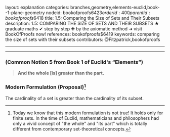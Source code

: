 layout: explanation
categories: branches,geometry,elements-euclid,book--1-plane-geometry
nodeid: bookofproofs$6423
orderid: 400
parentid: bookofproofs$6418
title: 1.5: Comparing the Size of Sets and Their Subsets
description: 1.5: COMPARING THE SIZE OF SETS AND THEIR SUBSETS ★ graduate maths ✔ step by step ✚ by the axiomatic method ➜ visit BookOfProofs now!
references: bookofproofs$6419
keywords: comparing the size of sets with their subsets
contributors: @Fitzpatrick,bookofproofs

---


---

### (Common Notion 5 from Book 1 of Euclid's “Elements”)

> __And the whole [is] greater than the part.__

### Modern Formulation (Proposal)[^1]

The cardinality of a set is greater than the cardinality of its subset.

[^1]: Today we know that this modern formulation is not true! It holds only for finite sets. In the time of Euclid, mathematicians and philosophers had only a vivid concept of "the whole" and "its part" which is totally different from contemporary set-theoretical concepts.
